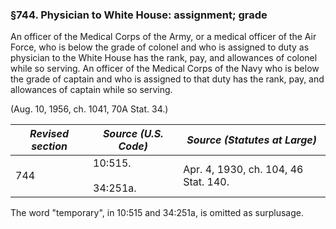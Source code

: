### §744. Physician to White House: assignment; grade ###

An officer of the Medical Corps of the Army, or a medical officer of the Air Force, who is below the grade of colonel and who is assigned to duty as physician to the White House has the rank, pay, and allowances of colonel while so serving. An officer of the Medical Corps of the Navy who is below the grade of captain and who is assigned to that duty has the rank, pay, and allowances of captain while so serving.

(Aug. 10, 1956, ch. 1041, 70A Stat. 34.)

|*Revised section*|  *Source (U.S. Code)*   |    *Source (Statutes at Large)*    |
|-----------------|-------------------------|------------------------------------|
|       744       |10:515.<br/><br/>34:251a.|Apr. 4, 1930, ch. 104, 46 Stat. 140.|

The word "temporary", in 10:515 and 34:251a, is omitted as surplusage.